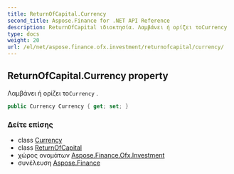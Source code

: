 ```yaml
---
title: ReturnOfCapital.Currency
second_title: Aspose.Finance for .NET API Reference
description: ReturnOfCapital ιδιοκτησία. Λαμβάνει ή ορίζει τοCurrency .
type: docs
weight: 20
url: /el/net/aspose.finance.ofx.investment/returnofcapital/currency/
---
```

## ReturnOfCapital.Currency property

Λαμβάνει ή ορίζει το`Currency` .

```csharp
public Currency Currency { get; set; }
```

### Δείτε επίσης

* class [Currency](../../../aspose.finance.ofx/currency/)
* class [ReturnOfCapital](../)
* χώρος ονομάτων [Aspose.Finance.Ofx.Investment](../../returnofcapital/)
* συνέλευση [Aspose.Finance](../../../)


